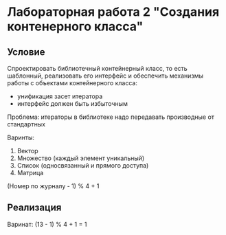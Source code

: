 # Лабораторная работа 2 "Создания контенерного класса"

## Условие

Спроектировать библиотечный контейнерный класс, то есть шаблонный, 
реализовать его интерфейс и обеспечить механизмы работы с объектами контейнерного класса:
- унификация засет итератора
- интерфейс должен быть избыточным

Проблема: итераторы в библиотеке надо передавать производные от стандартных

Варинты:
1. Вектор
2. Множество (каждый элемент уникальный)
3. Список (односвязанный и прямого доступа)
4. Матрица

(Номер по журналу - 1) % 4 + 1

## Реализация

Варинат: (13 - 1) % 4 + 1 = 1
